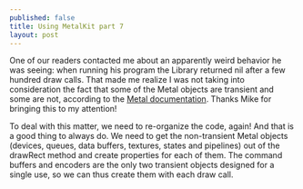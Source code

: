 ```yaml
---
published: false
title: Using MetalKit part 7
layout: post
---
```

One of our readers contacted me about an apparently weird behavior he was seeing: when running his program the Library returned nil after a few hundred draw calls. That made me realize I was not taking into consideration the fact that some of the Metal objects are transient and some are not, according to the [Metal documentation](http://apple.co/1KPOIsX). Thanks Mike for bringing this to my attention!

To deal with this matter, we need to re-organize the code, again! And that is a good thing to always do. We need to get the non-transient Metal objects (devices, queues, data buffers, textures, states and pipelines) out of the drawRect method and create properties for each of them. The command buffers and encoders are the only two transient objects designed for a single use, so we can thus create them with each draw call.